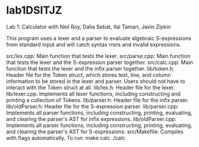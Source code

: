# lab1DSITJZ
Lab 1: Calculator with Neil Roy, Dalia Sebat, Ilai Tamari, Javin Zipkin

This program uses a lexer and a parser to evaluate algebraic S-expressions from standard input and will catch
syntax rrors and invalid expressions.

src/lex.cpp: Main function that tests the lexer.
src/parse.cpp: Main function that tests the lexer and the S-expression parser together.
src/calc.cpp: Main function that tests the lexer and the infix parser together.
lib/token.h: Header file for the Token struct, which stores text, line, and column information to be stored in the lexer and parser.
Users should not have to interact with the Token struct at all.
lib/lex.h: Header file for the lexer.
lib/lexer.cpp: Implements all lexer functions, including constructing and printing a collection of Tokens.
lib/parser.h: Header file for the infix parser.
lib/oldParser.h: Header file for the S-expression parser.
lib/parser.cpp: Implements all parser functions, including constructing, printing, evaluating, and clearing the parser's AST for infix expressions.
lib/oldParser.cpp: Implements all parser functions, including constructing, printing, evaluating, and clearing the parser's AST for S-expressions.
src/Makefile: Compiles with flags automatically. 
    To run:
    make calc
    ./calc